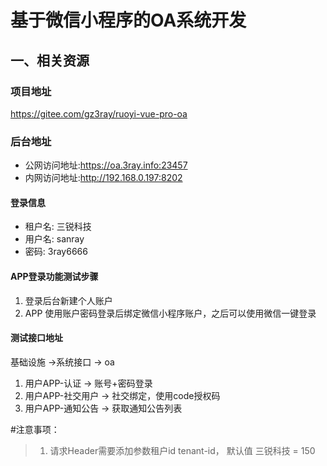 # 基于微信小程序的OA系统开发
## 一、相关资源
### 项目地址
https://gitee.com/gz3ray/ruoyi-vue-pro-oa
### 后台地址
* 公网访问地址:https://oa.3ray.info:23457
* 内网访问地址:http://192.168.0.197:8202
#### 登录信息
* 租户名: 三锐科技
* 用户名: sanray
* 密码: 3ray6666

#### APP登录功能测试步骤
1. 登录后台新建个人账户
2. APP 使用账户密码登录后绑定微信小程序账户，之后可以使用微信一键登录

#### 测试接口地址
基础设施 ->系统接口 -> oa
1. 用户APP-认证 -> 账号+密码登录 
2. 用户APP-社交用户 -> 社交绑定，使用code授权码 
3. 用户APP-通知公告 -> 获取通知公告列表

#注意事项：
> 1. 请求Header需要添加参数租户id tenant-id， 默认值 三锐科技 = 150

